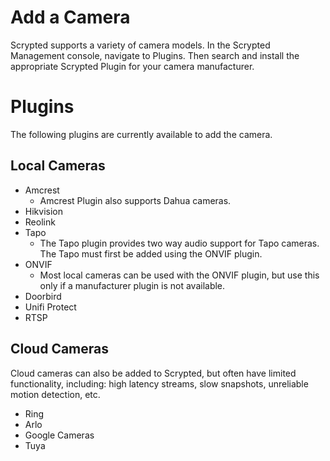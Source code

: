 # Add a Camera

Scrypted supports a variety of camera models. In the Scrypted Management console, navigate to Plugins. Then search and install the appropriate Scrypted Plugin for your camera manufacturer.

# Plugins

The following plugins are currently available to add the camera.

## Local Cameras

* Amcrest
    * Amcrest Plugin also supports Dahua cameras.
* Hikvision
* Reolink
* Tapo
  * The Tapo plugin provides two way audio support for Tapo cameras. The Tapo must first be added using the ONVIF plugin.
* ONVIF
  * Most local cameras can be used with the ONVIF plugin, but use this only if a manufacturer plugin is not available.
* Doorbird
* Unifi Protect
* RTSP

## Cloud Cameras

Cloud cameras can also be added to Scrypted, but often have limited functionality, including: high latency streams, slow snapshots, unreliable motion detection, etc.

* Ring
* Arlo
* Google Cameras
* Tuya
